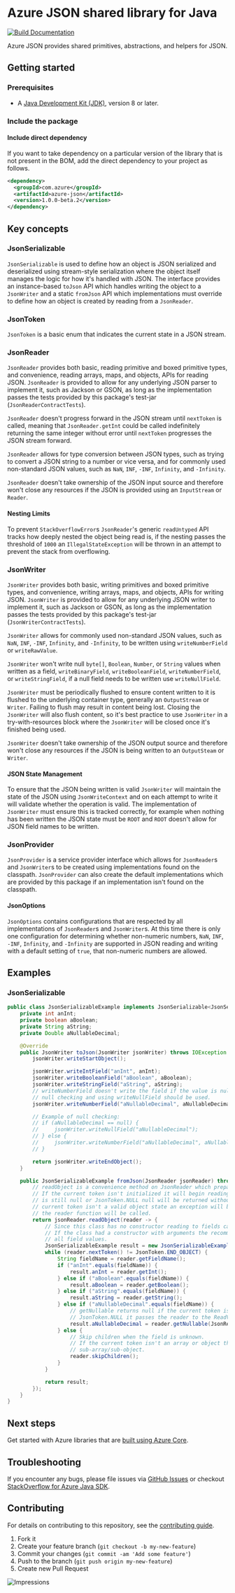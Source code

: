 # Azure JSON shared library for Java

[![Build Documentation](https://img.shields.io/badge/documentation-published-blue.svg)](https://azure.github.io/azure-sdk-for-java)

Azure JSON provides shared primitives, abstractions, and helpers for JSON.

## Getting started

### Prerequisites

- A [Java Development Kit (JDK)][jdk_link], version 8 or later.

### Include the package

#### Include direct dependency

If you want to take dependency on a particular version of the library that is not present in the BOM,
add the direct dependency to your project as follows.

[//]: # ({x-version-update-start;com.azure:azure-json;current})
```xml
<dependency>
  <groupId>com.azure</groupId>
  <artifactId>azure-json</artifactId>
  <version>1.0.0-beta.2</version>
</dependency>
```
[//]: # ({x-version-update-end})

## Key concepts

### JsonSerializable

`JsonSerializable` is used to define how an object is JSON serialized and deserialized using stream-style serialization
where the object itself manages the logic for how it's handled with JSON. The interface provides an instance-based
`toJson` API which handles writing the object to a `JsonWriter` and a static `fromJson` API which implementations must
override to define how an object is created by reading from a `JsonReader`.

### JsonToken

`JsonToken` is a basic enum that indicates the current state in a JSON stream.

### JsonReader

`JsonReader` provides both basic, reading primitive and boxed primitive types, and convenience, reading arrays, maps,
and objects, APIs for reading JSON. `JsonReader` is provided to allow for any underlying JSON parser to implement it,
such as Jackson or GSON, as long as the implementation passes the tests provided by this package's test-jar 
(`JsonReaderContractTests`).

`JsonReader` doesn't progress forward in the JSON stream until `nextToken` is called, meaning that `JsonReader.getInt`
could be called indefinitely returning the same integer without error until `nextToken` progresses the JSON stream 
forward.

`JsonReader` allows for type conversion between JSON types, such as trying to convert a JSON string to a number or vice
versa, and for commonly used non-standard JSON values, such as `NaN`, `INF`, `-INF`, `Infinity`, and `-Infinity`.

`JsonReader` doesn't take ownership of the JSON input source and therefore won't close any resources if the JSON is 
provided using an `InputStream` or `Reader`.

#### Nesting Limits

To prevent `StackOverflowError`s `JsonReader`'s generic `readUntyped` API tracks how deeply nested the object being read
is, if the nesting passes the threshold of `1000` an `IllegalStateException` will be thrown in an attempt to prevent
the stack from overflowing.

### JsonWriter

`JsonWriter` provides both basic, writing primitives and boxed primitive types, and convenience, writing arrays, maps,
and objects, APIs for writing JSON. `JsonWriter` is provided to allow for any underlying JSON writer to implement it,
such as Jackson or GSON, as long as the implementation passes the tests provided by this package's test-jar
(`JsonWriterContractTests`).

`JsonWriter` allows for commonly used non-standard JSON values, such as `NaN`, `INF`, `-INF`, `Infinity`, and 
`-Infinity`, to be written using `writeNumberField` or `writeRawValue`.

`JsonWriter` won't write null `byte[]`, `Boolean`, `Number`, or `String` values when written as a field, 
`writeBinaryField`, `writeBooleanField`, `writeNumberField`, or `writeStringField`, if a null field needs to be written
use `writeNullField`.

`JsonWriter` must be periodically flushed to ensure content written to it is flushed to the underlying container type,
generally an `OutputStream` or `Writer`. Failing to flush may result in content being lost. Closing the `JsonWriter`
will also flush content, so it's best practice to use `JsonWriter` in a try-with-resources block where the `JsonWriter` 
will be closed once it's finished being used.

`JsonWriter` doesn't take ownership of the JSON output source and therefore won't close any resources if the JSON is
being written to an `OutputSteam` or `Writer`.

#### JSON State Management

To ensure that the JSON being written is valid `JsonWriter` will maintain the state of the JSON using `JsonWriteContext`
and on each attempt to write it will validate whether the operation is valid. The implementation of `JsonWriter` must
ensure this is tracked correctly, for example when nothing has been written the JSON state must be `ROOT` and `ROOT`
doesn't allow for JSON field names to be written.

### JsonProvider

`JsonProvider` is a service provider interface which allows for `JsonReader`s and `JsonWriter`s to be created using
implementations found on the classpath. `JsonProvider` can also create the default implementations which are provided
by this package if an implementation isn't found on the classpath.

#### JsonOptions

`JsonOptions` contains configurations that are respected by all implementations of `JsonReader`s and `JsonWriter`s. At
this time there is only one configuration for determining whether non-numeric numbers, `NaN`, `INF`, `-INF`, `Infinity`, 
and `-Infinity` are supported in JSON reading and writing with a default setting of `true`, that non-numeric numbers 
are allowed.

## Examples

### JsonSerializable

```java jsonserializablesample-basic
public class JsonSerializableExample implements JsonSerializable<JsonSerializableExample> {
    private int anInt;
    private boolean aBoolean;
    private String aString;
    private Double aNullableDecimal;

    @Override
    public JsonWriter toJson(JsonWriter jsonWriter) throws IOException {
        jsonWriter.writeStartObject();

        jsonWriter.writeIntField("anInt", anInt);
        jsonWriter.writeBooleanField("aBoolean", aBoolean);
        jsonWriter.writeStringField("aString", aString);
        // writeNumberField doesn't write the field if the value is null, if a null field is explicitly needed
        // null checking and using writeNullField should be used.
        jsonWriter.writeNumberField("aNullableDecimal", aNullableDecimal);

        // Example of null checking:
        // if (aNullableDecimal == null) {
        //     jsonWriter.writeNullField("aNullableDecimal");
        // } else {
        //     jsonWriter.writeNumberField("aNullableDecimal", aNullableDecimal);
        // }

        return jsonWriter.writeEndObject();
    }

    public JsonSerializableExample fromJson(JsonReader jsonReader) throws IOException {
        // readObject is a convenience method on JsonReader which prepares the JSON for being read as an object.
        // If the current token isn't initialized it will begin reading the JSON stream, then if the current token
        // is still null or JsonToken.NULL null will be returned without calling the reader function. If the
        // current token isn't a valid object state an exception will be thrown, and if it is a valid object state
        // the reader function will be called.
        return jsonReader.readObject(reader -> {
            // Since this class has no constructor reading to fields can be done inline.
            // If the class had a constructor with arguments the recommendation is using local variables to track
            // all field values.
            JsonSerializableExample result = new JsonSerializableExample();
            while (reader.nextToken() != JsonToken.END_OBJECT) {
                String fieldName = reader.getFieldName();
                if ("anInt".equals(fieldName)) {
                    result.anInt = reader.getInt();
                } else if ("aBoolean".equals(fieldName)) {
                    result.aBoolean = reader.getBoolean();
                } else if ("aString".equals(fieldName)) {
                    result.aString = reader.getString();
                } else if ("aNullableDecimal".equals(fieldName)) {
                    // getNullable returns null if the current token is JsonToken.NULL, if the current token isn't
                    // JsonToken.NULL it passes the reader to the ReadValueCallback.
                    result.aNullableDecimal = reader.getNullable(JsonReader::getDouble);
                } else {
                    // Skip children when the field is unknown.
                    // If the current token isn't an array or object this is a no-op, otherwise is skips the entire
                    // sub-array/sub-object.
                    reader.skipChildren();
                }
            }

            return result;
        });
    }
}
```

## Next steps

Get started with Azure libraries that are [built using Azure Core](https://azure.github.io/azure-sdk/releases/latest/#java).

## Troubleshooting

If you encounter any bugs, please file issues via [GitHub Issues](https://github.com/Azure/azure-sdk-for-java/issues/new/choose)
or checkout [StackOverflow for Azure Java SDK](https://stackoverflow.com/questions/tagged/azure-java-sdk).

## Contributing

For details on contributing to this repository, see the [contributing guide](https://github.com/Azure/azure-sdk-for-java/blob/main/CONTRIBUTING.md).

1. Fork it
2. Create your feature branch (`git checkout -b my-new-feature`)
3. Commit your changes (`git commit -am 'Add some feature'`)
4. Push to the branch (`git push origin my-new-feature`)
5. Create new Pull Request

<!-- links -->
[jdk_link]: https://docs.microsoft.com/java/azure/jdk/?view=azure-java-stable

![Impressions](https://azure-sdk-impressions.azurewebsites.net/api/impressions/azure-sdk-for-java%2Fsdk%2Fcore%2Fazure-json%2FREADME.png)
